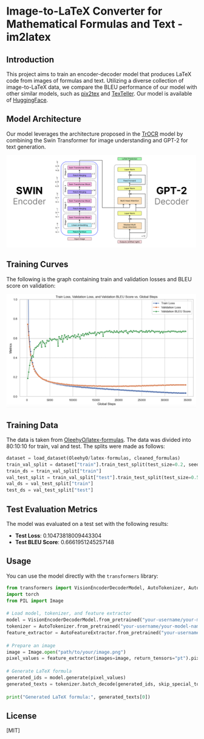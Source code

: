 # Image-to-LaTeX Converter for Mathematical Formulas and Text - im2latex

## Introduction

This project aims to train an encoder-decoder model that produces LaTeX code from images of formulas and text. Utilizing a diverse collection of image-to-LaTeX data, we compare the BLEU performance of our model with other similar models, such as [pix2tex](https://github.com/lukas-blecher/LaTeX-OCR) and [TexTeller](https://github.com/OleehyO/TexTeller/tree/main). Our model is available of [HuggingFace](https://huggingface.co/DGurgurov/im2latex).

## Model Architecture

Our model leverages the architecture proposed in the [TrOCR](https://arxiv.org/abs/2109.10282) model by combining the Swin Transformer for image understanding and GPT-2 for text generation. 

<img src="https://github.com/d-gurgurov/im2latex/blob/main/assets/im2latex.png?raw=true" alt="training curves" width="500"/>

## Training Curves

The following is the graph containing train and validation losses and BLEU score on validation: 

<img src="https://github.com/d-gurgurov/im2latex/blob/main/assets/plots.png?raw=true" alt="training curves" width="500"/>

## Training Data
            
The data is taken from [OleehyO/latex-formulas](https://huggingface.co/datasets/OleehyO/latex-formulas). The data was divided into 80:10:10 for train, val and test. The splits were made as follows:

```python
dataset = load_dataset(OleehyO/latex-formulas, cleaned_formulas)
train_val_split = dataset["train"].train_test_split(test_size=0.2, seed=42)
train_ds = train_val_split["train"]
val_test_split = train_val_split["test"].train_test_split(test_size=0.5, seed=42)
val_ds = val_test_split["train"]
test_ds = val_test_split["test"]
```                     

## Test Evaluation Metrics

The model was evaluated on a test set with the following results:
- **Test Loss**: 0.10473818009443304
- **Test BLEU Score**: 0.6661951245257148

## Usage

You can use the model directly with the `transformers` library:

```python
from transformers import VisionEncoderDecoderModel, AutoTokenizer, AutoFeatureExtractor
import torch
from PIL import Image

# Load model, tokenizer, and feature extractor
model = VisionEncoderDecoderModel.from_pretrained("your-username/your-model-name")
tokenizer = AutoTokenizer.from_pretrained("your-username/your-model-name")
feature_extractor = AutoFeatureExtractor.from_pretrained("your-username/your-model-name")

# Prepare an image
image = Image.open("path/to/your/image.png")
pixel_values = feature_extractor(images=image, return_tensors="pt").pixel_values

# Generate LaTeX formula
generated_ids = model.generate(pixel_values)
generated_texts = tokenizer.batch_decode(generated_ids, skip_special_tokens=True)

print("Generated LaTeX formula:", generated_texts[0])
```

## License
[MIT]

